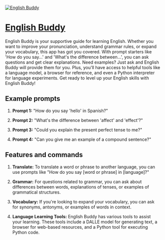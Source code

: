 [![English Buddy](https://files.oaiusercontent.com/file-M17oakqjQt47343cXip9jlEw?se=2123-10-17T03%3A39%3A42Z&sp=r&sv=2021-08-06&sr=b&rscc=max-age%3D31536000%2C%20immutable&rscd=attachment%3B%20filename%3Dfabcccbd-1bdb-4ace-ab2c-574a688dc442.png&sig=8E8HIW46ZSNAyptbSLT903DWPNDISpAWF4VbTsfZEZE%3D)](https://chat.openai.com/g/g-bTx9hj4Hy-english-buddy)

# [English Buddy](https://chat.openai.com/g/g-bTx9hj4Hy-english-buddy)

English Buddy is your supportive guide for learning English. Whether you want to improve your pronunciation, understand grammar rules, or expand your vocabulary, this app has got you covered. With prompt starters like 'How do you say...' and 'What's the difference between...', you can ask questions and get clear explanations. Need examples? Just ask and English Buddy will provide them for you. Plus, you'll have access to helpful tools like a language model, a browser for reference, and even a Python interpreter for language experiments. Get ready to level up your English skills with English Buddy!

## Example prompts

1. **Prompt 1:** "How do you say 'hello' in Spanish?"

2. **Prompt 2:** "What's the difference between 'affect' and 'effect'?"

3. **Prompt 3:** "Could you explain the present perfect tense to me?"

4. **Prompt 4:** "Can you give me an example of a compound sentence?"

## Features and commands

1. **Translate:** To translate a word or phrase to another language, you can use prompts like "How do you say [word or phrase] in [language]?"

2. **Grammar:** For questions related to grammar, you can ask about differences between words, explanations of tenses, or examples of grammatical structures.

3. **Vocabulary:** If you're looking to expand your vocabulary, you can ask for synonyms, antonyms, or examples of words in context.

4. **Language Learning Tools:** English Buddy has various tools to assist your learning. These tools include a DALLE model for generating text, a browser for web-based resources, and a Python tool for executing Python code.